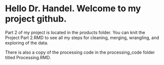 # Hello Dr. Handel. Welcome to my project github. 

Part 2 of my project is located in the products folder. You can knit the Project Part 2.RMD to see all my steps for cleaning, merging, wrangling, and exploring of the data.


There is also a copy of the processing code in the processing_code folder titled Processing.RMD.